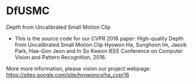 # DfUSMC
Depth from Uncalibrated Small Motion Clip

* This is the source code for our CVPR 2016 paper:
High-quality Depth from Uncalibrated Small Motion Clip
Hyowon Ha, Sunghoon Im, Jaesik Park, Hae-Gon Jeon and In So Kweon
IEEE Conference on Computer Vision and Pattern Recognition, 2016.

More more information, please vision our project webpage:
https://sites.google.com/site/hyowoncv/ha_cvpr16
